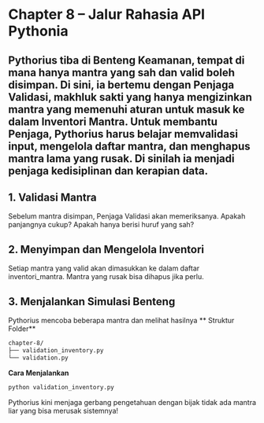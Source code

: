 # Chapter 8 – Jalur Rahasia API Pythonia
Pythorius tiba di Benteng Keamanan, tempat di mana hanya mantra yang sah dan valid boleh disimpan. Di sini, ia bertemu dengan Penjaga Validasi, makhluk sakti yang hanya mengizinkan mantra yang memenuhi aturan untuk masuk ke dalam Inventori Mantra. Untuk membantu Penjaga, Pythorius harus belajar memvalidasi input, mengelola daftar mantra, dan menghapus mantra lama yang rusak. Di sinilah ia menjadi penjaga kedisiplinan dan kerapian data.
---
## 1. Validasi Mantra
Sebelum mantra disimpan, Penjaga Validasi akan memeriksanya. Apakah panjangnya cukup? Apakah hanya berisi huruf yang sah?
## 2. Menyimpan dan Mengelola Inventori
Setiap mantra yang valid akan dimasukkan ke dalam daftar inventori_mantra. Mantra yang rusak bisa dihapus jika perlu.
## 3. Menjalankan Simulasi Benteng
Pythorius mencoba beberapa mantra dan melihat hasilnya
** Struktur Folder**

```bash
chapter-8/
├── validation_inventory.py
└── validation.py
```
**Cara Menjalankan**
```bash
python validation_inventory.py
```

Pythorius kini menjaga gerbang pengetahuan dengan bijak tidak ada mantra liar yang bisa merusak sistemnya!